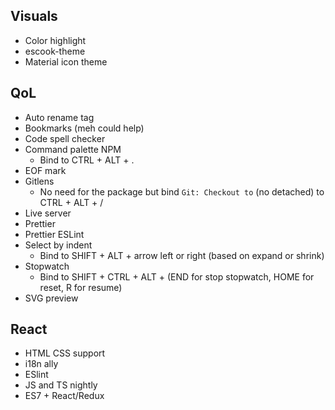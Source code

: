 ## Visuals
- Color highlight
- escook-theme
- Material icon theme

## QoL
- Auto rename tag
- Bookmarks (meh could help)
- Code spell checker
- Command palette NPM
    - Bind to CTRL + ALT + .
- EOF mark
- Gitlens
    - No need for the package but bind `Git: Checkout to` (no detached) to CTRL + ALT + /  
- Live server
- Prettier
- Prettier ESLint
- Select by indent
    - Bind to SHIFT + ALT + arrow left or right (based on expand or shrink)
- Stopwatch
    - Bind to SHIFT + CTRL + ALT + (END for stop stopwatch, HOME for reset, R for resume)   
- SVG preview

## React
- HTML CSS support
- i18n ally
- ESlint
- JS and TS nightly
- ES7 + React/Redux
